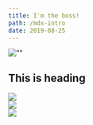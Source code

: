 ```yaml
---
title: I'm the boss!
path: /mdx-intro
date: 2019-08-25
---
```


![""](https://user-images.githubusercontent.com/40274682/102416403-9dd87480-3fae-11eb-98c3-1b85046d98b7.png)

## This is heading
<div class="icons-box">
  <div class="i-wrap">
    <a href="#">
      <img src="https://3dicons.sgp1.digitaloceanspaces.com/3dicons-test/3dicons-test/bulb_00.png"/>
    </a>
  </div>
</div>

<div class="icons-box">
  <div class="i-wrap">
    <a href="#">
      <img src="https://3dicons.sgp1.digitaloceanspaces.com/3dicons-test/3dicons-test/bulb_00.png"/>
    </a>
  </div>
</div>


<div class="icons-box">
  <div class="i-wrap">
    <a href="#">
      <img src="https://3dicons.sgp1.digitaloceanspaces.com/3dicons-test/3dicons-test/bulb_00.png"/>
    </a>
  </div>
</div>
